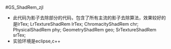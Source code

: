 #GS_ShadRem_zjl
- 此代码为影子去除部分的代码，包含了所有主流的影子去除算法，效果较好的是lrTex;
    LrTextureShadRem lrTex;
    ChromacityShadRem chr;
    PhysicalShadRem phy;
    GeometryShadRem geo;
    SrTextureShadRem srTex;
- 实验环境是eclipse,c++